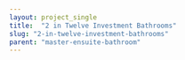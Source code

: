 ```yaml
---
layout: project_single
title:  "2 in Twelve Investment Bathrooms"
slug: "2-in-twelve-investment-bathrooms"
parent: "master-ensuite-bathroom"
---
```

 